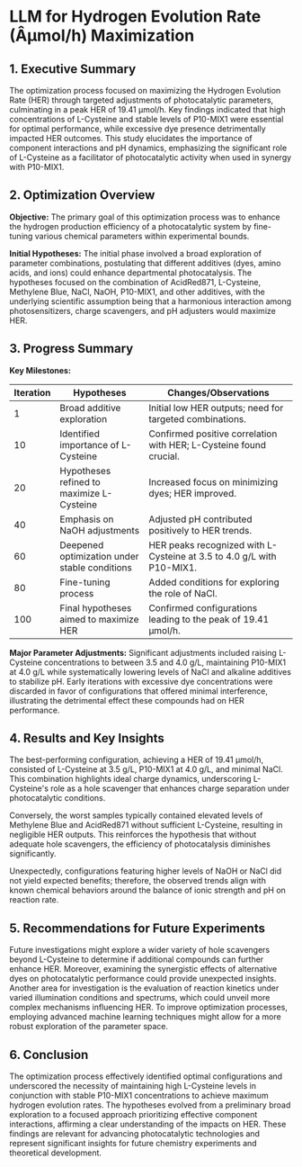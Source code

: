 # LLM for Hydrogen Evolution Rate (Âµmol/h) Maximization 

## 1. Executive Summary
The optimization process focused on maximizing the Hydrogen Evolution Rate (HER) through targeted adjustments of photocatalytic parameters, culminating in a peak HER of 19.41 µmol/h. Key findings indicated that high concentrations of L-Cysteine and stable levels of P10-MIX1 were essential for optimal performance, while excessive dye presence detrimentally impacted HER outcomes. This study elucidates the importance of component interactions and pH dynamics, emphasizing the significant role of L-Cysteine as a facilitator of photocatalytic activity when used in synergy with P10-MIX1.

## 2. Optimization Overview
**Objective:** The primary goal of this optimization process was to enhance the hydrogen production efficiency of a photocatalytic system by fine-tuning various chemical parameters within experimental bounds.

**Initial Hypotheses:** The initial phase involved a broad exploration of parameter combinations, postulating that different additives (dyes, amino acids, and ions) could enhance departmental photocatalysis. The hypotheses focused on the combination of AcidRed871, L-Cysteine, Methylene Blue, NaCl, NaOH, P10-MIX1, and other additives, with the underlying scientific assumption being that a harmonious interaction among photosensitizers, charge scavengers, and pH adjusters would maximize HER.

## 3. Progress Summary
**Key Milestones:**

| Iteration | Hypotheses                                   | Changes/Observations                                          |
|-----------|----------------------------------------------|-------------------------------------------------------------|
| 1         | Broad additive exploration                   | Initial low HER outputs; need for targeted combinations.    |
| 10        | Identified importance of L-Cysteine         | Confirmed positive correlation with HER; L-Cysteine found crucial. |
| 20        | Hypotheses refined to maximize L-Cysteine   | Increased focus on minimizing dyes; HER improved.           |
| 40        | Emphasis on NaOH adjustments                 | Adjusted pH contributed positively to HER trends.          |
| 60        | Deepened optimization under stable conditions | HER peaks recognized with L-Cysteine at 3.5 to 4.0 g/L with P10-MIX1. |
| 80        | Fine-tuning process                          | Added conditions for exploring the role of NaCl.           |
| 100       | Final hypotheses aimed to maximize HER      | Confirmed configurations leading to the peak of 19.41 µmol/h.   |

**Major Parameter Adjustments:** 
Significant adjustments included raising L-Cysteine concentrations to between 3.5 and 4.0 g/L, maintaining P10-MIX1 at 4.0 g/L while systematically lowering levels of NaCl and alkaline additives to stabilize pH. Early iterations with excessive dye concentrations were discarded in favor of configurations that offered minimal interference, illustrating the detrimental effect these compounds had on HER performance.

## 4. Results and Key Insights
The best-performing configuration, achieving a HER of 19.41 µmol/h, consisted of L-Cysteine at 3.5 g/L, P10-MIX1 at 4.0 g/L, and minimal NaCl. This combination highlights ideal charge dynamics, underscoring L-Cysteine's role as a hole scavenger that enhances charge separation under photocatalytic conditions.

Conversely, the worst samples typically contained elevated levels of Methylene Blue and AcidRed871 without sufficient L-Cysteine, resulting in negligible HER outputs. This reinforces the hypothesis that without adequate hole scavengers, the efficiency of photocatalysis diminishes significantly.

Unexpectedly, configurations featuring higher levels of NaOH or NaCl did not yield expected benefits; therefore, the observed trends align with known chemical behaviors around the balance of ionic strength and pH on reaction rate.

## 5. Recommendations for Future Experiments
Future investigations might explore a wider variety of hole scavengers beyond L-Cysteine to determine if additional compounds can further enhance HER. Moreover, examining the synergistic effects of alternative dyes on photocatalytic performance could provide unexpected insights. Another area for investigation is the evaluation of reaction kinetics under varied illumination conditions and spectrums, which could unveil more complex mechanisms influencing HER. To improve optimization processes, employing advanced machine learning techniques might allow for a more robust exploration of the parameter space.

## 6. Conclusion
The optimization process effectively identified optimal configurations and underscored the necessity of maintaining high L-Cysteine levels in conjunction with stable P10-MIX1 concentrations to achieve maximum hydrogen evolution rates. The hypotheses evolved from a preliminary broad exploration to a focused approach prioritizing effective component interactions, affirming a clear understanding of the impacts on HER. These findings are relevant for advancing photocatalytic technologies and represent significant insights for future chemistry experiments and theoretical development.